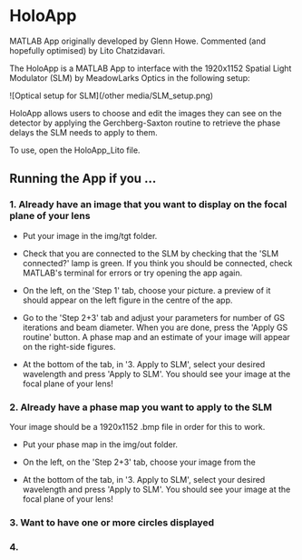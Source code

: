 # HoloApp

MATLAB App originally developed by Glenn Howe. Commented (and hopefully optimised) by Lito Chatzidavari.

The HoloApp is a MATLAB App to interface with the 1920x1152 Spatial Light Modulator (SLM) by MeadowLarks Optics in the following setup:

![Optical setup for SLM](/other media/SLM_setup.png)


HoloApp allows users to choose and edit the images they can see on the detector by applying the Gerchberg-Saxton routine to retrieve the phase delays the SLM needs to apply to them.


To use, open the HoloApp_Lito file.


## Running the App if you ...

### 1. Already have an image that you want to display on the focal plane of your lens

- Put your image in the img/tgt folder.

- Check that you are connected to the SLM by checking that the 'SLM connected?' lamp is green. If you think you should be connected, check MATLAB's terminal for errors or try opening the app again.

- On the left, on the 'Step 1' tab, choose your picture. a preview of it should appear on the left figure in the centre of the app.

- Go to the 'Step 2+3' tab and adjust your parameters for number of GS iterations and beam diameter. When you are done, press the 'Apply GS routine' button. A phase map and an estimate of your image will appear on the right-side figures.

- At the bottom of the tab, in '3. Apply to SLM', select your desired wavelength and press 'Apply to SLM'. You should see your image at the focal plane of your lens!

### 2. Already have a phase map you want to apply to the SLM

Your image should be a 1920x1152 .bmp file in order for this to work.

- Put your phase map in the img/out folder.

- On the left, on the 'Step 2+3' tab, choose your image from the

- At the bottom of the tab, in '3. Apply to SLM', select your desired wavelength and press 'Apply to SLM'. You should see your image at the focal plane of your lens!

### 3. Want to have one or more circles displayed

### 4. 